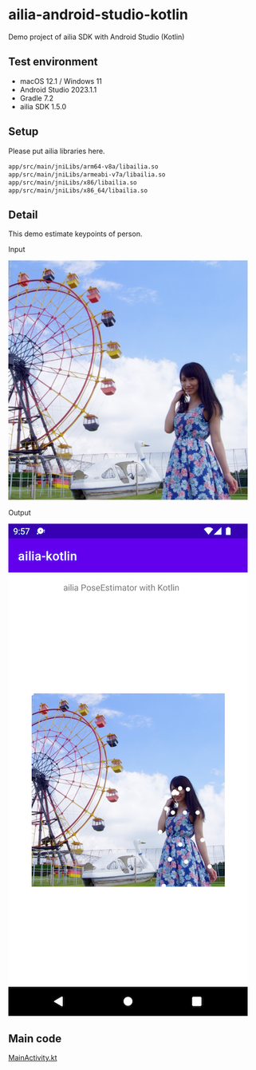 # ailia-android-studio-kotlin

Demo project of ailia SDK with Android Studio (Kotlin)

## Test environment

- macOS 12.1 / Windows 11
- Android Studio 2023.1.1
- Gradle 7.2
- ailia SDK 1.5.0

## Setup

Please put ailia libraries here.

```
app/src/main/jniLibs/arm64-v8a/libailia.so
app/src/main/jniLibs/armeabi-v7a/libailia.so
app/src/main/jniLibs/x86/libailia.so
app/src/main/jniLibs/x86_64/libailia.so
```

## Detail

This demo estimate keypoints of person.

Input

<img src="./app/src/main/res/raw/person.jpg" width=480 height=480/>

Output

![input image](./demo.png)

## Main code

[MainActivity.kt](/app/src/main/java/jp/axinc/ailia_kotlin/MainActivity.kt)